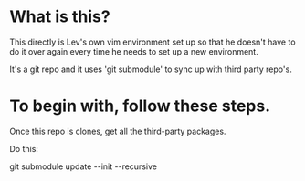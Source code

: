 What is this?
===============================================

This directly is Lev's own vim environment set up so that
he doesn't have to do it over again every time he needs to 
set up a new environment.

It's a git repo and it uses 'git submodule' to sync up with 
third party repo's.

To begin with, follow these steps.
===============================================

Once this repo is clones, get all the third-party packages. 

Do this: 

git submodule update --init --recursive
